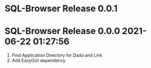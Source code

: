 # SQL-Browser Release 0.0.1                    

# SQL-Browser Release 0.0.0 2021-06-22 01:27:56
1. Find Application Directory for Dado and Link
2. Add EasyGUI dependency

